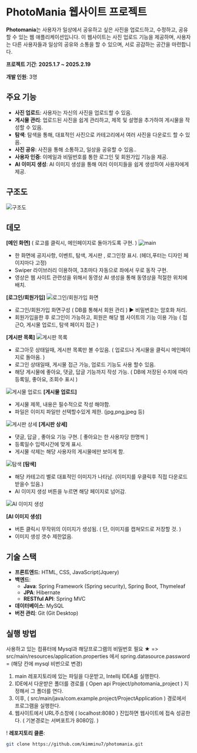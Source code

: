 # PhotoMania 웹사이트 프로젝트 

**Photomania**는 사용자가 일상에서 공유하고 싶은 사진을 업로드하고, 수정하고, 공유할 수 있는 웹 애플리케이션입니다. 
이 웹사이트는 사진 업로드 기능을 제공하며, 사용자는 다른 사용자들과 일상의 공유와 소통을 할 수 있으며, 서로 공감하는 공간을 마련합니다.

**프로젝트 기간**: **2025.1.7 ~ 2025.2.19**

**개발 인원**: 3명

## 주요 기능

- **사진 업로드**: 사용자는 자신의 사진을 업로드할 수 있음.
- **게시물 관리**: 업로드된 사진을 쉽게 관리하고, 제목 및 설명을 추가하여 게시물을 작성할 수 있음.
- **탐색**: 탐색을 통해, 대표적인 사진으로 카테고리에서 여러 사진을 다운로드 할 수 있음. 
- **사진 공유**:  사진을 통해 소통하고, 일상을 공유할 수 있음..
- **사용자 인증**: 이메일과 비밀번호를 통한 로그인 및 회원가입 기능을 제공.
- **AI 이미지 생성**: AI 이미지 생성을 통해 여러 이미지들을 쉽게 생성하여 사용자에게 제공.

## 구조도
![구조도](https://github.com/user-attachments/assets/d5ba8d5c-3588-4fec-8c35-a249931d02a9)



## 데모
**[메인 화면]** ( 로고를 클릭시, 메인페이지로 돌아가도록 구현. )
![main](https://github.com/user-attachments/assets/2c6af742-4466-4b7c-bf63-7f719d7227c7)
- 한 화면에 공지사항, 이벤트, 탐색, 게시판 , 로그인창 표시. (헤더,푸터는 디자인 페이지마다 고정)
- Swiper 라이브러리 이용하여, 3초마다 자동으로 좌에서 우로 동작 구현.
- 영상은 웹 사이트 관련성을 위해서 동영상 AI 생성을 통해 동영상을 적절한 위치에 배치.

**[로그인/회원가입]**
![로그인/회원가입 화면](https://github.com/user-attachments/assets/36d5e4aa-7af4-4a8d-bf8e-89fbe18f1161)
- 로그인/회원가입 화면구성 ( DB를 통해서 회원 관리 ) ▶ 비밀번호는 암호화 처리.
- 회원가입을한 후 로그인이 가능하고, 회원은 해당 웹 사이트의 기능 이용 가능 ( 접근O, 게시물 업로드, 탐색 페이지 접근 )

**[게시판 목록]**
![게시판 목록](https://github.com/user-attachments/assets/cd422907-13f0-44e4-aa40-786b49b23129)
- 로그아웃 상태일때, 게시판 목록만 볼 수있음. ( 업로드나 게시물을 클릭시 메인페이지로 돌아옴. )
- 로그인 상태일때, 게시물 접근 가능, 업로드 기능도 사용 할수 있음. 
- 해당 게시물에 좋아요, 댓글, 답글 기능까지 작성 가능. ( DB에 저장된 수치에 따라 등록일, 좋아요, 조회수 표시 )

![게시물 업로드](https://github.com/user-attachments/assets/21705158-b0d3-4ccd-b914-f8deb0e5233d)
**[게시물 업로드]**
- 게시물 제목, 내용은 필수적으로 작성 해야함.
- 파일은 이미지 파일만 선택할수있게 제한. (jpg,png,jpeg 등)

![게시판 상세](https://github.com/user-attachments/assets/62639436-20f9-496d-8423-6010114cb76a)
**[게시판 상세]**
- 댓글, 답글 , 좋아요 기능 구현. [ 좋아요는 한 사용자당 한명씩 ]
- 등록일수 입력시간에 맞게 표시.
- 게시물 삭제는 해당 사용자의 게시물에만 보이게 함.

![탐색](https://github.com/user-attachments/assets/4e900adc-3178-43e0-9f1a-194bdbe6c680)
**[탐색]**
- 해당 카테고리 별로 대표적인 이미지가 나타남. (이미지를 우클릭후 직접 다운로드 받을수 있음.)
- AI 이미지 생성 버튼을 누르면 해당 페이지로 넘어감.


![AI 이미지 생성](https://github.com/user-attachments/assets/e64aed73-1597-46c3-abd9-e9f4ffe6a67e)

**[AI 이미지 생성]**
- 버튼 클릭시 무작위의 이미지가 생성됨. ( 단, 이미지를 캡쳐모드로 저장할 것. )
- 이미지 생성 갯수 제한없음.

## 기술 스택

- **프론트엔드**: HTML, CSS, JavaScript(Jquery)
- **백엔드**: 
  - **Java**: Spring Framework (Spring security), Spring Boot, Thymeleaf
  - **JPA**: Hibernate
  - **RESTful API**: Spring MVC
- **데이터베이스**: MySQL
- **버전 관리**: Git (Git Desktop)

## 실행 방법
사용하고 있는 컴퓨터에 Mysql과 해당프로그램의 비밀번호 필요 ★ 
=> src/main/resources/application.properties 에서  spring.datasource.password = (해당 칸에 mysql 비번으로 변경) 
1. main 레포지토리에 있는 파일을 다운받고, Intellij IDEA를 실행한다.
2. IDE에서 다운받은 폴더를 경로를 ( Open api Project/photomania_project ) 지정해서 그 폴더를 연다.
3. 이후, ( src/main/java/com.example.project/ProjectApplication ) 경로에서 프로그램을 실행한다.
4. 웹사이트에서 URL주소창에 ( localhost:8080 ) 진입하면 웹사이트에 접속 성공한다. ( 기본경로는 서버포트가 8080임. )



! **레포지토리 클론**: 
   ```bash
   git clone https://github.com/kimminu7/photomania.git
